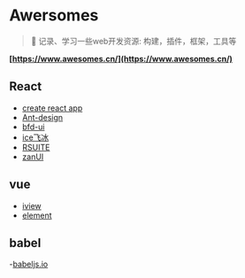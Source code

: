 # Awersomes

> :rocket: 记录、学习一些web开发资源: 构建，插件，框架，工具等

**[https://www.awesomes.cn/](https://www.awesomes.cn/)**

## React

- [create react app](https://facebook.github.io/create-react-app/)
- [Ant-design](https://ant.design/index-cn)
- [bfd-ui](http://ui.baifendian.com/)
- [ice飞冰](https://alibaba.github.io/ice/)
- [RSUITE](https://rsuitejs.com/getting-started)
- [zanUI](https://www.youzanyun.com/zanui)

## vue

- [iview](https://www.iviewui.com/)
- [element](http://element-cn.eleme.io/#/zh-CN)

## babel

-[babeljs.io](http://babeljs.io/)
